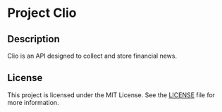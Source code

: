 # Project Clio

## Description

Clio is an API designed to collect and store financial news.

## License

This project is licensed under the MIT License. See the [LICENSE](LICENSE) file for more information.
